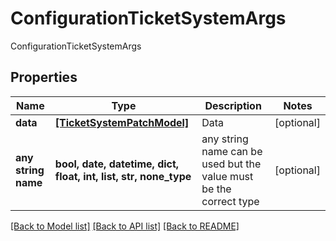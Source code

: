 # ConfigurationTicketSystemArgs

ConfigurationTicketSystemArgs

## Properties
Name | Type | Description | Notes
------------ | ------------- | ------------- | -------------
**data** | [**[TicketSystemPatchModel]**](TicketSystemPatchModel.md) | Data | [optional] 
**any string name** | **bool, date, datetime, dict, float, int, list, str, none_type** | any string name can be used but the value must be the correct type | [optional]

[[Back to Model list]](../README.md#documentation-for-models) [[Back to API list]](../README.md#documentation-for-api-endpoints) [[Back to README]](../README.md)


